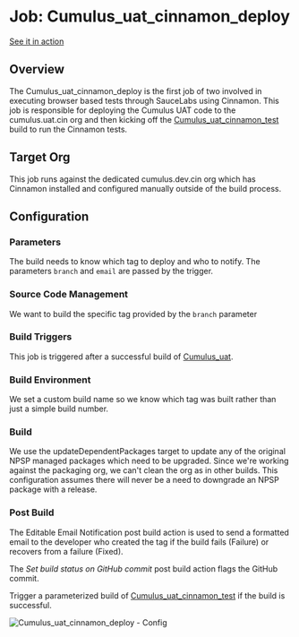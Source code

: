# Job: Cumulus_uat_cinnamon_deploy
[See it in action](http://ci.salesforcefoundation.org/view/uat)

## Overview

The Cumulus_uat_cinnamon_deploy is the first job of two involved in executing browser based tests through SauceLabs using Cinnamon.  This job is responsible for deploying the Cumulus UAT code to the cumulus.uat.cin org and then kicking off the [Cumulus_uat_cinnamon_test](https://github.com/SalesforceFoundation/CumulusCI/blob/master/docs/jobs/Cumulus_uat_cinnamon_test.md) build to run the Cinnamon tests.

## Target Org

This job runs against the dedicated cumulus.dev.cin org which has Cinnamon installed and configured manually outside of the build process.

## Configuration

### Parameters

The build needs to know which tag to deploy and who to notify.  The parameters `branch` and `email` are passed by the trigger.

### Source Code Management

We want to build the specific tag provided by the `branch` parameter

### Build Triggers

This job is triggered after a successful build of [Cumulus_uat](https://github.com/SalesforceFoundation/CumulusCI/blob/master/docs/jobs/Cumulus_uat.md).

### Build Environment

We set a custom build name so we know which tag was built rather than just a simple build number.

### Build

We use the updateDependentPackages target to update any of the original NPSP managed packages which need to be upgraded.  Since we're working against the packaging org, we can't clean the org as in other builds.  This configuration assumes there will never be a need to downgrade an NPSP package with a release.

### Post Build

The Editable Email Notification post build action is used to send a formatted email to the developer who created the tag if the build fails (Failure) or recovers from a failure (Fixed).

The *Set build status on GitHub commit* post build action flags the GitHub commit.

Trigger a parameterized build of [Cumulus_uat_cinnamon_test](https://github.com/SalesforceFoundation/CumulusCI/docs/jobs/Cumulus_uat_cinnamon_test) if the build is successful.

![Cumulus_uat_cinnamon_deploy - Config](https://raw.github.com/SalesforceFoundation/CumulusCI/master/docs/jobs/Cumulus_uat_cinnamon_deploy.png)
